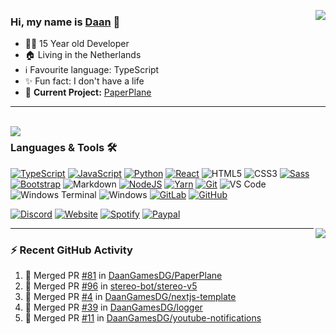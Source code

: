 <h1 align="center" style="display:none;"></h1>

<a href="https://discord.com/users/304986851310043136"><img align="right" src="https://lanyard-profile-readme.vercel.app/api/304986851310043136"></a>

### Hi, my name is [Daan][website] 👋

- 👨‍💻 15 Year old Developer
- 🏠 Living in the Netherlands
- ℹ Favourite language: TypeScript
- ✨ Fun fact: I don't have a life
- 🚧 **Current Project:** [PaperPlane](https://daangamesdg.xyz/github/paperplane)

---

<br />

<img align="left" src="https://github-stats.daangamesdg.xyz/api/top-langs?username=DaanGamesDG&cache_seconds=1800&layout=compact&hide_border=true&hide_rank=true&show_icons=true&theme=dark&title_color=ffffff&hide_border=true&locale=en" />

### Languages & Tools 🛠

[![TypeScript](https://img.shields.io/badge/-TypeScript-2F74C0?style=flat-square&logo=typescript&logoColor=fff)](https://www.typescriptlang.org/)
[![JavaScript](https://img.shields.io/badge/-JavaScript-EFD81D?style=flat-square&logo=javascript&logoColor=000)](https://www.javascript.com/)
[![Python](https://img.shields.io/badge/-Python-3776AB?style=flat-square&logo=python&logoColor=fff)](https://www.python.org/)
[![React](https://img.shields.io/badge/-React-61DAFB?style=flat-square&logo=react&logoColor=fff)](https://reactjs.org/)
![HTML5](https://img.shields.io/badge/-HTML5-%23E44D27?style=flat-square&logo=html5&logoColor=fff)
![CSS3](https://img.shields.io/badge/-CSS3-%231572B6?style=flat-square&logo=css3)
[![Sass](https://img.shields.io/badge/-Sass-%23CC6699?style=flat-square&logo=sass&logoColor=fff)](https://sass-lang.com/)
[![Bootstrap](https://img.shields.io/badge/-Bootstrap-563D7C?style=flat-square&logo=Bootstrap&logoColor=fff)](https://getbootstrap.com/)
![Markdown](https://img.shields.io/badge/-Markdown-000000?style=flat-square&logo=markdown)
[![NodeJS](https://img.shields.io/badge/-NodeJS-339933?style=flat-square&logo=Node.js&logoColor=fff)](https://nodejs.org/en/)
[![Yarn](https://img.shields.io/badge/-Yarn-2A8BB9?style=flat-square&logo=yarn&logoColor=fff)](https://yarnpkg.com/)
[![Git](https://img.shields.io/badge/-Git-%23F05032?style=flat-square&logo=git&logoColor=fff)](https://git-scm.com/)
![VS Code](https://img.shields.io/badge/-VS%20Code-007ACC?style=flat-square&logo=visual-studio-code&logoColor=fff)
![Windows Terminal](https://img.shields.io/badge/-Terminal-444444?style=flat-square&logo=windows-terminal&logoColor=fff)
![Windows](https://img.shields.io/badge/-Windows-0078D6?style=flat-square&logo=windows&logoColor=fff)
[![GitLab](https://img.shields.io/badge/-GitLab-FCA121?style=flat-square&logo=gitlab)](https://gitlab.com/DaanGamesDG)
[![GitHub](https://img.shields.io/badge/-GitHub-181717?style=flat-square&logo=github)](https://github.com/DaanGamesDG)

[![Discord](https://img.shields.io/badge/-Discord-5865F2?style=flat-square&logo=discord&logoColor=fff)](https://discord.com/users/304986851310043136)
[![Website](https://img.shields.io/badge/-Website-242222?style=flat-square&logo=powershell&logoColor=fff)][website]
[![Spotify](https://img.shields.io/badge/-Spotify-1ED760?style=flat-square&logo=spotify&logoColor=fff)][Spotify]
[![Paypal](https://img.shields.io/badge/-Paypal-008DDA?style=flat-square&logo=paypal&logoColor=fff)][Paypal]

<img align="right" src="https://github-stats.daangamesdg.xyz/api?username=DaanGamesDG&cache_seconds=1800&hide_border=true&hide_rank=true&show_icons=true&theme=dark&title_color=ffffff&hide_border=true&locale=en">

---

### :zap: Recent GitHub Activity
  
<!--START_SECTION:activity-->
1. 🎉 Merged PR [#81](https://github.com/DaanGamesDG/PaperPlane/pull/81) in [DaanGamesDG/PaperPlane](https://github.com/DaanGamesDG/PaperPlane)
2. 🎉 Merged PR [#96](https://github.com/stereo-bot/stereo-v5/pull/96) in [stereo-bot/stereo-v5](https://github.com/stereo-bot/stereo-v5)
3. 🎉 Merged PR [#4](https://github.com/DaanGamesDG/nextjs-template/pull/4) in [DaanGamesDG/nextjs-template](https://github.com/DaanGamesDG/nextjs-template)
4. 🎉 Merged PR [#39](https://github.com/DaanGamesDG/logger/pull/39) in [DaanGamesDG/logger](https://github.com/DaanGamesDG/logger)
5. 🎉 Merged PR [#11](https://github.com/DaanGamesDG/youtube-notifications/pull/11) in [DaanGamesDG/youtube-notifications](https://github.com/DaanGamesDG/youtube-notifications)
<!--END_SECTION:activity-->



[website]: https://daangamesdg.xyz/
[Paypal]: https://daangamesdg.xyz/paypal
[Spotify]: https://open.spotify.com/user/6nr1zh50k37y29kv2usi6q9wt
